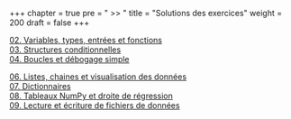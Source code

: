 +++
chapter = true
pre = " >> "
title = "Solutions des exercices"
weight = 200
draft = false
+++



[02. Variables, types, entrées et fonctions](./2_variables_types_entree_fn/)  
[03. Structures conditionnelles](./3_struct_cond/)  
[04. Boucles et débogage simple](./4_boucles_debogage/)


[06. Listes, chaines et visualisation des données](./6_listes_chaines_visualisation/)  
[07. Dictionnaires](./7_dictionnaires)    
[08. Tableaux NumPy et droite de régression](./8_numpy_regression/)  
[09. Lecture et écriture de fichiers de données](./9_fichiers/)

<!--

[11. Fonctions personnalisées](./11_fonctions_perso)

-->

